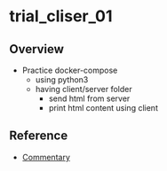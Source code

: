 # trial_cliser_01

## Overview

- Practice docker-compose
  - using python3
  - having client/server folder
    - send html from server
    - print html content using client

## Reference

- [Commentary](https://herewecode.io/blog/a-beginners-guide-to-docker-how-to-create-a-client-server-side-with-docker-compose/)